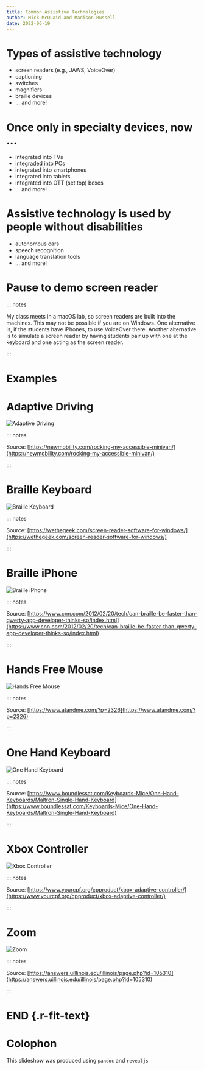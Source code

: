 ```yaml
---
title: Common Assistive Technologies
author: Mick McQuaid and Madison Russell
date: 2022-06-19
---
```


# Types of assistive technology
- screen readers (e.g., JAWS, VoiceOver)
- captioning
- switches
- magnifiers
- braille devices
- ... and more!

# Once only in specialty devices, now ...
- integrated into TVs
- integraded into PCs
- integrated into smartphones
- integrated into tablets
- integrated into OTT (set top) boxes
- ... and more!

# Assistive technology is used by people without disabilities
- autonomous cars
- speech recognition
- language translation tools
- ... and more!

# Pause to demo screen reader

::: notes

My class meets in a macOS lab, so screen readers are built into the machines. This may not be possible if you are on Windows. One alternative is, if the students have iPhones, to use VoiceOver there. Another alternative is to simulate a screen reader by having students pair up with one at the keyboard and one acting as the screen reader.

:::

# Examples

# Adaptive Driving

![Adaptive Driving](fiAdaptiveDriving.jpg)

::: notes

Source: [https://newmobility.com/rocking-my-accessible-minivan/](https://newmobility.com/rocking-my-accessible-minivan/)

:::

# Braille Keyboard

![Braille Keyboard](fiBrailleKeyboard.jpg)

::: notes

Source: [https://wethegeek.com/screen-reader-software-for-windows/](https://wethegeek.com/screen-reader-software-for-windows/)

:::

# Braille iPhone

![Braille iPhone](fiBrailleiPhone.jpg)

::: notes

Source: [https://www.cnn.com/2012/02/20/tech/can-braille-be-faster-than-qwerty-app-developer-thinks-so/index.html](https://www.cnn.com/2012/02/20/tech/can-braille-be-faster-than-qwerty-app-developer-thinks-so/index.html)

:::

# Hands Free Mouse

![Hands Free Mouse](fiHandsFreeMouse.png)

::: notes

Source: [https://www.atandme.com/?p=2326](https://www.atandme.com/?p=2326)

:::

# One Hand Keyboard

![One Hand Keyboard](fiOneHandKeyboard.jpg)

::: notes

Source: [https://www.boundlessat.com/Keyboards-Mice/One-Hand-Keyboards/Maltron-Single-Hand-Keyboard](https://www.boundlessat.com/Keyboards-Mice/One-Hand-Keyboards/Maltron-Single-Hand-Keyboard)

:::

# Xbox Controller

![Xbox Controller](fiXboxController.png)

::: notes

Source: [https://www.yourcpf.org/cpproduct/xbox-adaptive-controller/](https://www.yourcpf.org/cpproduct/xbox-adaptive-controller/)

:::

# Zoom

![Zoom](fiZoom.png)

::: notes

Source: [https://answers.uillinois.edu/illinois/page.php?id=105310](https://answers.uillinois.edu/illinois/page.php?id=105310)

:::

# END {.r-fit-text}

# Colophon

This slideshow was produced using `pandoc` and `revealjs`

